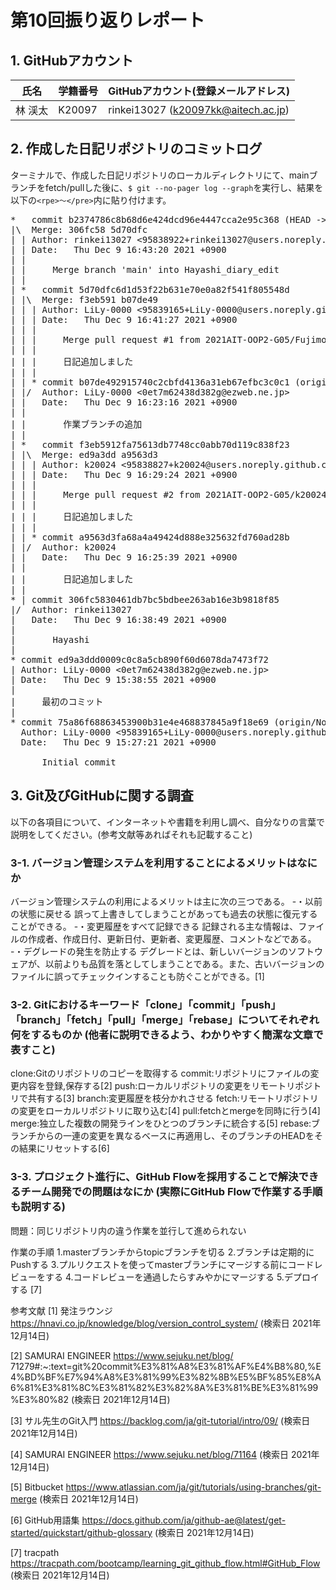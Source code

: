 # 第10回振り返りレポート

## 1. GitHubアカウント

| 氏名           | 学籍番号    | GitHubアカウント(登録メールアドレス) |
| -------------- | ----------- | -------------------------------------- |
| 林  渓太    | K20097     | rinkei13027 (k20097kk@aitech.ac.jp) |

## 2. 作成した日記リポジトリのコミットログ

ターミナルで、作成した日記リポジトリのローカルディレクトリにて、mainブランチをfetch/pullした後に、`$ git --no-pager log --graph`を実行し、結果を以下の`<rpe>〜</pre>`内に貼り付けます。

<pre>
*   commit b2374786c8b68d6e424dcd96e4447cca2e95c368 (HEAD -> Hayashi_diary_edit, origin/Hayashi_diary_edit)
|\  Merge: 306fc58 5d70dfc
| | Author: rinkei13027 <95838922+rinkei13027@users.noreply.github.com>
| | Date:   Thu Dec 9 16:43:20 2021 +0900
| | 
| |     Merge branch 'main' into Hayashi_diary_edit
| |   
| *   commit 5d70dfc6d1d53f22b631e70e0a82f541f805548d
| |\  Merge: f3eb591 b07de49
| | | Author: LiLy-0000 <95839165+LiLy-0000@users.noreply.github.com>
| | | Date:   Thu Dec 9 16:41:27 2021 +0900
| | | 
| | |     Merge pull request #1 from 2021AIT-OOP2-G05/Fujimoto-diary-edit
| | |     
| | |     日記追加しました
| | | 
| | * commit b07de492915740c2cbfd4136a31eb67efbc3c0c1 (origin/Fujimoto-diary-edit)
| |/  Author: LiLy-0000 <0et7m62438d382g@ezweb.ne.jp>
| |   Date:   Thu Dec 9 16:23:16 2021 +0900
| |   
| |       作業ブランチの追加
| |   
| *   commit f3eb5912fa75613db7748cc0abb70d119c838f23
| |\  Merge: ed9a3dd a9563d3
| | | Author: k20024 <95838827+k20024@users.noreply.github.com>
| | | Date:   Thu Dec 9 16:29:24 2021 +0900
| | | 
| | |     Merge pull request #2 from 2021AIT-OOP2-G05/k20024_10
| | |     
| | |     日記追加しました
| | | 
| | * commit a9563d3fa68a4a49424d888e325632fd760ad28b
| |/  Author: k20024 <k20024kk@aitech.ac.jp>
| |   Date:   Thu Dec 9 16:25:39 2021 +0900
| |   
| |       日記追加しました
| | 
* | commit 306fc5830461db7bc5bdbee263ab16e3b9818f85
|/  Author: rinkei13027 <k20097kk@aitech.ac.jp>
|   Date:   Thu Dec 9 16:38:49 2021 +0900
|   
|       Hayashi
| 
* commit ed9a3ddd0009c0c8a5cb890f60d6078da7473f72
| Author: LiLy-0000 <0et7m62438d382g@ezweb.ne.jp>
| Date:   Thu Dec 9 15:38:55 2021 +0900
| 
|     最初のコミット
| 
* commit 75a86f68863453900b31e4e468837845a9f18e69 (origin/Nohara-diary-edit)
  Author: LiLy-0000 <95839165+LiLy-0000@users.noreply.github.com>
  Date:   Thu Dec 9 15:27:21 2021 +0900
  
      Initial commit
</pre>


## 3. Git及びGitHubに関する調査

以下の各項目について、インターネットや書籍を利用し調べ、自分なりの言葉で説明をしてください。(参考文献等あればそれも記載すること)

### 3-1. バージョン管理システムを利用することによるメリットはなにか

バージョン管理システムの利用によるメリットは主に次の三つである。
-・以前の状態に戻せる
  誤って上書きしてしまうことがあっても過去の状態に復元することができる。
-・変更履歴をすべて記録できる
  記録される主な情報は、ファイルの作成者、作成日付、更新日付、更新者、変更履歴、コメントなどである。
-・デグレードの発生を防止する
  デグレードとは、新しいバージョンのソフトウェアが、以前よりも品質を落としてしまうことである。また、古いバージョンのファイルに誤ってチェックインすることも防ぐことができる。[1]


### 3-2. Gitにおけるキーワード「clone」「commit」「push」「branch」「fetch」「pull」「merge」「rebase」についてそれぞれ何をするものか (他者に説明できるよう、わかりやすく簡潔な文章で表すこと)
  clone:Gitのリポジトリのコピーを取得する
  commit:リポジトリにファイルの変更内容を登録,保存する[2]
  push:ローカルリポジトリの変更をリモートリポジトリで共有する[3]
  branch:変更履歴を枝分かれさせる
  fetch:リモートリポジトリの変更をローカルリポジトリに取り込む[4]
  pull:fetchとmergeを同時に行う[4]
  merge:独立した複数の開発ラインをひとつのブランチに統合する[5]
  rebase:ブランチからの一連の変更を異なるベースに再適用し、そのブランチのHEADをその結果にリセットする[6]


### 3-3. プロジェクト進行に、GitHub Flowを採用することで解決できるチーム開発での問題はなにか (実際にGitHub Flowで作業する手順も説明する)

問題：同じリポジトリ内の違う作業を並行して進められない

作業の手順
1.masterブランチからtopicブランチを切る
2.ブランチは定期的にPushする
3.プルリクエストを使ってmasterブランチにマージする前にコードレビューをする
4.コードレビューを通過したらすみやかにマージする
5.デプロイする
[7]



参考文献
[1] 発注ラウンジ https://hnavi.co.jp/knowledge/blog/version_control_system/ (検索日 2021年12月14日)

[2] SAMURAI ENGINEER https://www.sejuku.net/blog/ 71279#:~:text=git%20commit%E3%81%A8%E3%81%AF%E4%B8%80,%E4%BD%BF%E7%94%A8%E3%81%99%E3%82%8B%E5%BF%85%E8%A6%81%E3%81%8C%E3%81%82%E3%82%8A%E3%81%BE%E3%81%99%E3%80%82 (検索日 2021年12月14日)

[3] サル先生のGit入門 https://backlog.com/ja/git-tutorial/intro/09/ (検索日 2021年12月14日)

[4] SAMURAI ENGINEER https://www.sejuku.net/blog/71164 (検索日 2021年12月14日)

[5] Bitbucket https://www.atlassian.com/ja/git/tutorials/using-branches/git-merge (検索日 2021年12月14日)

[6] GitHub用語集 https://docs.github.com/ja/github-ae@latest/get-started/quickstart/github-glossary (検索日 2021年12月14日)

[7] tracpath https://tracpath.com/bootcamp/learning_git_github_flow.html#GitHub_Flow (検索日 2021年12月14日)